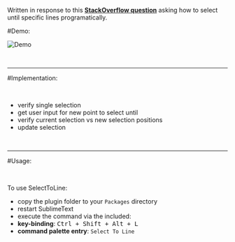 Written in response to this [__StackOverflow question__](http://stackoverflow.com/questions/36878733/select-variable-numbers-of-lines-in-sublime-text) asking how to select until specific lines programatically.

#Demo:

![Demo](https://raw.githubusercontent.com/Enteleform/-SCRIPTS-/master/SublimeText/%5BMisc%5D/%5BProof%20Of%20Concept%5D%20SelectToLine/Demo.gif)

&nbsp;

-----

#Implementation:

&nbsp;

* verify single selection
* get user input for new point to select until
* verify current selection vs new selection positions
* update selection

&nbsp;

-----

#Usage:

&nbsp;

To use SelectToLine:

* copy the plugin folder to your `Packages` directory
* restart SublimeText
* execute the command via the included:
 * **key-binding**: <kbd>Ctrl + Shift + Alt + L</kbd>
 * **command palette entry**: `Select To Line`
